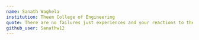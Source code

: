 ```yaml
---
name: Sanath Waghela
institution: Theem College of Engineering
quote: There are no failures just experiences and your reactions to them.
github_user: Sanathw12
---
```

